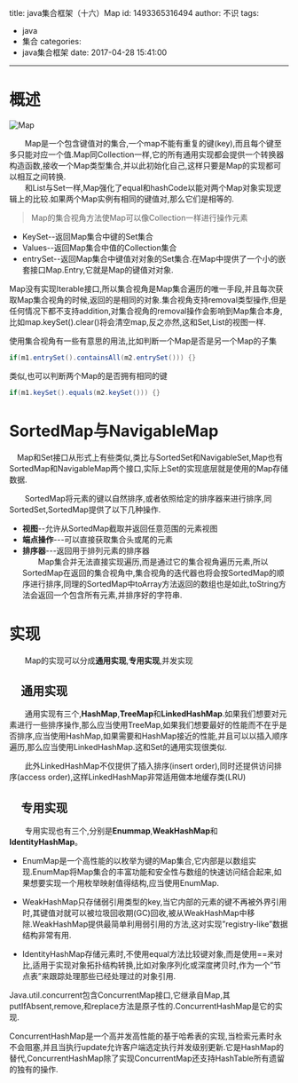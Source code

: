 title: java集合框架（十六）Map
id: 1493365316494
author: 不识
tags:
  - java
  - 集合
categories:
  - java集合框架
date: 2017-04-28 15:41:00
---
# 概述
![Map](http://www.processon.com/chart_image/58eca417e4b0c9097c3897b2.png)

　　Map是一个包含键值对的集合,一个map不能有重复的键(key),而且每个键至多只能对应一个值.Map同Collection一样,它的所有通用实现都会提供一个转换器构造函数,接收一个Map类型集合,并以此初始化自己,这样只要是Map的实现都可以相互之间转换.  
　　和List与Set一样,Map强化了equal和hashCode以能对两个Map对象实现逻辑上的比较.如果两个Map实例有相同的键值对,那么它们是相等的.  
  
>Map的集合视角方法使Map可以像Collection一样进行操作元素
  
- KeySet--返回Map集合中键的Set集合
- Values--返回Map集合中值的Collection集合
- entrySet--返回Map集合中键值对对象的Set集合.在Map中提供了一个小的嵌套接口Map.Entry,它就是Map的键值对对象.

<!-- more -->

Map没有实现Iterable接口,所以集合视角是Map集合遍历的唯一手段,并且每次获取Map集合视角的时候,返回的是相同的对象.集合视角支持removal类型操作,但是任何情况下都不支持addition,对集合视角的removal操作会影响到Map集合本身,比如map.keySet().clear()将会清空map,反之亦然,这和Set,List的视图一样.

使用集合视角有一些有意思的用法,比如判断一个Map是否是另一个Map的子集
```java
if(m1.entrySet().containsAll(m2.entrySet())) {}
```
类似,也可以判断两个Map的是否拥有相同的键
``` java
if(m1.keySet().equals(m2.keySet())) {}
```

# SortedMap与NavigableMap

　Map和Set接口从形式上有些类似,类比与SortedSet和NavigableSet,Map也有SortedMap和NavigableMap两个接口,实际上Set的实现底层就是使用的Map存储数据.

　　SortedMap将元素的键以自然排序,或者依照给定的排序器来进行排序,同SortedSet,SortedMap提供了以下几种操作.

- **视图**--允许从SortedMap截取并返回任意范围的元素视图
- **端点操作**---可以直接获取集合头或尾的元素
- **排序器**---返回用于排列元素的排序器   
　　Map集合并无法直接实现遍历,而是通过它的集合视角遍历元素,所以SortedMap在返回的集合视角中,集合视角的迭代器也将会按SortedMap的顺序进行排序,同理的SortedMap中toArray方法返回的数组也是如此,toString方法会返回一个包含所有元素,并排序好的字符串.
  
# 实现
　　Map的实现可以分成**通用实现**,**专用实现**,并发实现

## 　通用实现
　　通用实现有三个,**HashMap**,**TreeMap**和**LinkedHashMap**.如果我们想要对元素进行一些排序操作,那么应当使用TreeMap,如果我们想要最好的性能而不在乎是否排序,应当使用HashMap,如果需要和HashMap接近的性能,并且可以以插入顺序遍历,那么应当使用LinkedHashMap.这和Set的通用实现很类似.

　　此外LinkedHashMap不仅提供了插入排序(insert order),同时还提供访问排序(access order),这样LinkedHashMap非常适用做本地缓存类(LRU)
## 　专用实现
　　专用实现也有三个,分别是**Enummap**,**WeakHashMap**和**IdentityHashMap**。

- EnumMap是一个高性能的以枚举为键的Map集合,它内部是以数组实现.EnumMap将Map集合的丰富功能和安全性与数组的快速访问结合起来,如果想要实现一个用枚举映射值得结构,应当使用EnumMap.

- WeakHashMap只存储弱引用类型的key,当它内部的元素的键不再被外界引用时,其键值对就可以被垃圾回收期(GC)回收,被从WeakHashMap中移除.WeakHashMap提供最简单利用弱引用的方法,这对实现”registry-like”数据结构非常有用.

- IdentityHashMap存储元素时,不使用equal方法比较键对象,而是使用==来对比,适用于实现对象拓扑结构转换,比如对象序列化或深度拷贝时,作为一个”节点表”来跟踪处理那些已经处理过的对象引用.   

Java.util.concurrent包含ConcurrentMap接口,它继承自Map,其putIfAbsent,remove,和replace方法是原子性的.ConcurrentHashMap是它的实现.

ConcurrentHashMap是一个高并发高性能的基于哈希表的实现,当检索元素时永不会阻塞,并且当执行update允许客户端选定执行并发级别更新.它是HashMap的替代,ConcurrentHashMap除了实现ConcurrentMap还支持HashTable所有遗留的独有的操作.
